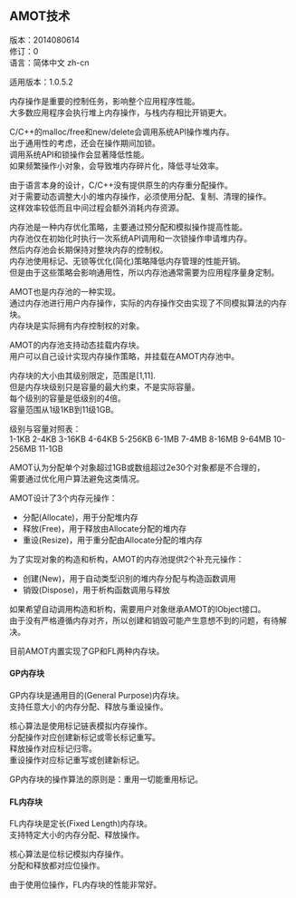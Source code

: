 ## AMOT技术 ##
版本：2014080614  
修订：0  
语言：简体中文 zh-cn

适用版本：1.0.5.2

内存操作是重要的控制任务，影响整个应用程序性能。  
大多数应用程序会执行堆上内存操作，与栈内存相比开销更大。

C/C++的malloc/free和new/delete会调用系统API操作堆内存。  
出于通用性的考虑，还会在操作期间加锁。  
调用系统API和锁操作会显著降低性能。  
如果频繁操作小对象，会导致堆内存碎片化，降低寻址效率。

由于语言本身的设计，C/C++没有提供原生的内存重分配操作。  
对于需要动态调整大小的堆内存操作，必须使用分配、复制、清理的操作。  
这样效率较低而且中间过程会额外消耗内存资源。  

内存池是一种内存优化策略，主要通过预分配和模拟操作提高性能。  
内存池仅在初始化时执行一次系统API调用和一次锁操作申请堆内存。  
然后内存池会长期保持对整块内存的控制权。  
内存池使用标记、无锁等优化(简化)策略降低内存管理的性能开销。  
但是由于这些策略会影响通用性，所以内存池通常需要为应用程序量身定制。

AMOT也是内存池的一种实现。  
通过内存池进行用户内存操作，实际的内存操作交由实现了不同模拟算法的内存块。  
内存块是实际拥有内存控制权的对象。  

AMOT的内存池支持动态挂载内存块。  
用户可以自己设计实现内存操作策略，并挂载在AMOT内存池中。

内存块的大小由其级别限定，范围是[1,11].  
但是内存块级别只是容量的最大约束，不是实际容量。    
每个级别的容量是低级别的4倍。  
容量范围从1级1KB到11级1GB。  

级别与容量对照表：  
1-1KB 2-4KB 3-16KB 4-64KB 5-256KB
6-1MB 7-4MB 8-16MB 9-64MB 10-256MB 11-1GB  

AMOT认为分配单个对象超过1GB或数组超过2e30个对象都是不合理的，  
需要通过优化用户算法避免这类情况。

AMOT设计了3个内存元操作：  
* 分配(Allocate)，用于分配堆内存  
* 释放(Free)，用于释放由Allocate分配的堆内存  
* 重设(Resize)，用于重分配由Allocate分配的堆内存  

为了实现对象的构造和析构，AMOT的内存池提供2个补充元操作：  
* 创建(New)，用于自动类型识别的堆内存分配与构造函数调用  
* 销毁(Dispose)，用于析构函数调用与释放  

如果希望自动调用构造和析构，需要用户对象继承AMOT的IObject接口。  
由于没有严格遵循内存对齐，所以创建和销毁可能产生意想不到的问题，有待解决。  

目前AMOT内置实现了GP和FL两种内存块。

#### GP内存块 ####
GP内存块是通用目的(General Purpose)内存块。  
支持任意大小的内存分配、释放与重设操作。  

核心算法是使用标记链表模拟内存操作。  
分配操作对应创建新标记或零长标记重写。  
释放操作对应标记归零。  
重设操作对应标记重写或创建新标记。

GP内存块的操作算法的原则是：重用一切能重用标记。  

#### FL内存块 ####
FL内存块是定长(Fixed Length)内存块。  
支持特定大小的内存分配、释放操作。  

核心算法是位标记模拟内存操作。  
分配和释放都对应位操作。  

由于使用位操作，FL内存块的性能非常好。